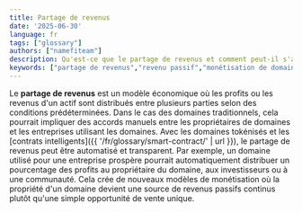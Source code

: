 ```yaml
---
title: Partage de revenus
date: '2025-06-30'
language: fr
tags: ["glossary"]
authors: ["namefiteam"]
description: Qu'est-ce que le partage de revenus et comment peut-il s'appliquer à la monétisation de domaine?
keywords: ["partage de revenus","revenu passif","monétisation de domaine","distribution des profits","contrats intelligents"]
---
```


Le **partage de revenus** est un modèle économique où les profits ou les revenus d'un actif sont distribués entre plusieurs parties selon des conditions prédéterminées. Dans le cas des domaines traditionnels, cela pourrait impliquer des accords manuels entre les propriétaires de domaines et les entreprises utilisant les domaines. Avec les domaines tokénisés et les [contrats intelligents]({{ '/fr/glossary/smart-contract/' | url }}), le partage de revenus peut être automatisé et transparent. Par exemple, un domaine utilisé pour une entreprise prospère pourrait automatiquement distribuer un pourcentage des profits au propriétaire du domaine, aux investisseurs ou à une communauté. Cela crée de nouveaux modèles de monétisation où la propriété d'un domaine devient une source de revenus passifs continus plutôt qu'une simple opportunité de vente unique.